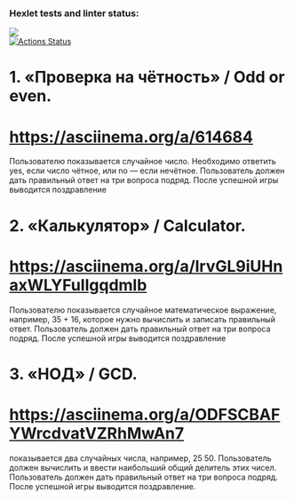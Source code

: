### Hexlet tests and linter status:
<a href="https://codeclimate.com/github/zerg959/python-project-lvl1/maintainability"><img src="https://api.codeclimate.com/v1/badges/6f30822d6ecb0cc754cc/maintainability" /></a><br>
[![Actions Status](https://github.com/zerg959/python-project-lvl1/actions/workflows/hexlet-check.yml/badge.svg)](https://github.com/zerg959/python-project-lvl1/actions)


# 1. «Проверка на чётность» / Odd or even.
# https://asciinema.org/a/614684
Пользователю показывается случайное число. 
Необходимо ответить yes, если число чётное, или no — если нечётное.
Пользователь должен дать правильный ответ на три вопроса подряд. 
После успешной игры выводится поздравление

# 2. «Калькулятор» / Calculator.
# https://asciinema.org/a/IrvGL9iUHnaxWLYFuIlgqdmlb
Пользователю показывается случайное математическое выражение, 
например, 35 + 16, которое нужно вычислить и 
записать правильный ответ.
Пользователь должен дать правильный ответ на три вопроса подряд. 
После успешной игры выводится поздравление

# 3. «НОД» / GCD.
# https://asciinema.org/a/ODFSCBAFYWrcdvatVZRhMwAn7
показывается два случайных числа, например, 25 50. 
Пользователь должен вычислить и ввести наибольший общий делитель
этих чисел.
Пользователь должен дать правильный ответ на три вопроса подряд. 
После успешной игры выводится поздравление.

